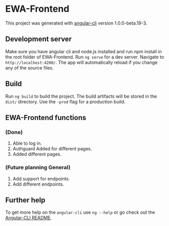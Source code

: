 # EWA-Frontend

This project was generated with [angular-cli](https://github.com/angular/angular-cli) version 1.0.0-beta.19-3.

## Development server
Make sure you have angular cli and node.js installed and run npm install in the root folder of EWA-Frontend.
Run `ng serve` for a dev server. Navigate to `http://localhost:4200/`. The app will automatically reload if you change any of the source files.

## Build

Run `ng build` to build the project. The build artifacts will be stored in the `dist/` directory. Use the `-prod` flag for a production build.

## EWA-Frontend functions
### (Done)
1. Able to log in.
2. Authguard Added for different pages.
3. Added different pages.

### (Future planning General)
1. Add support for endpoints.
2. Add different endpoints.

## Further help

To get more help on the `angular-cli` use `ng --help` or go check out the [Angular-CLI README](https://github.com/angular/angular-cli/blob/master/README.md).
